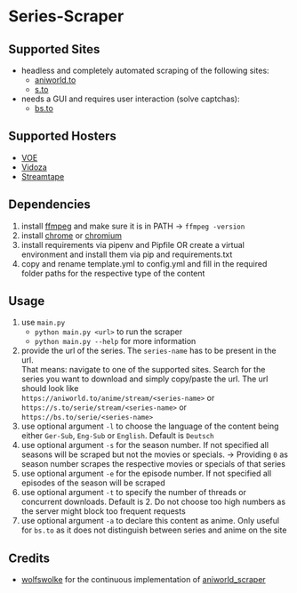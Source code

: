 # Series-Scraper

## Supported Sites
- headless and completely automated scraping of the following sites:
  - [aniworld.to](https://aniworld.to)
  - [s.to](https://s.to)
- needs a GUI and requires user interaction (solve captchas):
  - [bs.to](https://bs.to)

## Supported Hosters
- [VOE](https://voe.sx)
- [Vidoza](https://vidoza.net)
- [Streamtape](https://streamtape.com)

## Dependencies

1. install [ffmpeg](https://ffmpeg.org/download.html) and make sure it is in PATH -> `ffmpeg -version`
2. install [chrome](https://www.google.com/chrome/) or [chromium](https://www.chromium.org/getting-involved/download-chromium/)
3. install requirements via pipenv and Pipfile OR create a virtual environment and install them via pip and requirements.txt
4. copy and rename template.yml to config.yml and fill in the required folder paths for the respective type of the content

## Usage
1. use `main.py`
    - `python main.py <url>` to run the scraper
    - `python main.py --help` for more information
3. provide the url of the series. The `series-name` has to be present in the url.  
  That means: navigate to one of the supported sites. Search for the series you want to download and simply copy/paste the url. The url should look like  
  `https://aniworld.to/anime/stream/<series-name>` or  
  `https://s.to/serie/stream/<series-name>` or  
  `https://bs.to/serie/<series-name>`
4. use optional argument `-l` to choose the language of the content being either `Ger-Sub`, `Eng-Sub` or `English`. Default is `Deutsch`
5. use optional argument `-s` for the season number. If not specified all seasons will be scraped but not the movies or specials. -> Providing `0` as season number scrapes the respective movies or specials of that series
6. use optional argument `-e` for the episode number. If not specified all episodes of the season will be scraped
7. use optional argument `-t` to specify the number of threads or concurrent downloads. Default is 2. Do not choose too high numbers as the server might block too frequent requests
8. use optional argument `-a` to declare this content as anime. Only useful for `bs.to` as it does not distinguish between series and anime on the site

## Credits
- [wolfswolke](https://github.com/wolfswolke) for the continuous implementation of [aniworld_scraper](https://github.com/wolfswolke/aniworld_scraper)
